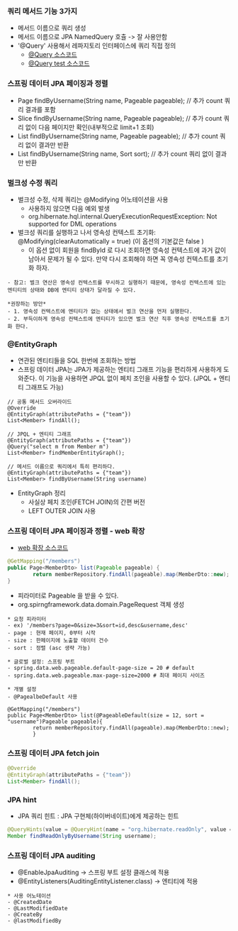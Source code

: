### 쿼리 메서드 기능 3가지

- 메서드 이름으로 쿼리 생성
- 메서드 이름으로 JPA NamedQuery 호츌 -> 잘 사용안함
- '@Query' 사용해서 레파지토리 인터페이스에 쿼리 직접 정의
    - <a href="https://github.com/kkyu8925/jpa-with-spring-boot/blob/main/data-jpa/src/main/java/study/datajpa/repository/MemberRepository.java">
      @Query 소스코드</a>
    - <a href="https://github.com/kkyu8925/jpa-with-spring-boot/blob/main/data-jpa/src/test/java/study/datajpa/repository/MemberRepositoryTest.java">
      @Query test 소스코드</a>

### 스프링 데이터 JPA 페이징과 정렬

- Page<Member> findByUsername(String name, Pageable pageable); // 추가 count 쿼리 결과를 포함
- Slice<Member> findByUsername(String name, Pageable pageable); // 추가 count 쿼리 없이 다음 페이지만 확인(내부적으로 limit+1 조회)
- List<Member> findByUsername(String name, Pageable pageable); // 추가 count 쿼리 없이 결과만 반환
- List<Member> findByUsername(String name, Sort sort); // 추가 count 쿼리 없이 결과만 반환

### 벌크성 수정 쿼리

- 벌크성 수정, 삭제 쿼리는 @Modifying 어노테이션을 사용
    - 사용하지 않으면 다음 예외 발생
    - org.hibernate.hql.internal.QueryExecutionRequestException: Not supported for DML operations
- 벌크성 쿼리를 실행하고 나서 영속성 컨텍스트 초기화: @Modifying(clearAutomatically = true) (이 옵션의 기본값은 false )
    - 이 옵션 없이 회원을 findById 로 다시 조회하면 영속성 컨텍스트에 과거 값이 남아서 문제가 될 수 있다. 만약 다시 조회해야 하면 꼭 영속성 컨텍스트를 초기화 하자.

```text
- 참고: 벌크 연산은 영속성 컨텍스트를 무시하고 실행하기 때문에, 영속성 컨텍스트에 있는 엔티티의 상태와 DB에 엔티티 상태가 달라질 수 있다.

*권장하는 방안*
- 1. 영속성 컨텍스트에 엔티티가 없는 상태에서 벌크 연산을 먼저 실행한다.
- 2. 부득이하게 영속성 컨텍스트에 엔티티가 있으면 벌크 연산 직후 영속성 컨텍스트를 초기화 한다.
```

### @EntityGraph

- 연관된 엔티티들을 SQL 한번에 조회하는 방법
- 스프링 데이터 JPA는 JPA가 제공하는 엔티티 그래프 기능을 편리하게 사용하게 도와준다. 이 기능을 사용하면 JPQL 없이 페치 조인을 사용할 수 있다. (JPQL + 엔티티 그래프도 가능)

```text
// 공통 메서드 오버라이드
@Override
@EntityGraph(attributePaths = {"team"})
List<Member> findAll();

// JPQL + 엔티티 그래프
@EntityGraph(attributePaths = {"team"})
@Query("select m from Member m")
List<Member> findMemberEntityGraph();

// 메서드 이름으로 쿼리에서 특히 편리하다.
@EntityGraph(attributePaths = {"team"})
List<Member> findByUsername(String username)
```

- EntityGraph 정리
    - 사실상 페치 조인(FETCH JOIN)의 간편 버전
    - LEFT OUTER JOIN 사용

### 스프링 데이터 JPA 페이징과 정렬 - web 확장

- <a href="https://github.com/kkyu8925/jpa-with-spring-boot/blob/main/data-jpa/src/main/java/study/datajpa/controller/MemberController.java">
  web 확장 소스코드</a>

```java
@GetMapping("/members")
public Page<MemberDto> list(Pageable pageable) {
        return memberRepository.findAll(pageable).map(MemberDto::new);
}
```

- 피라미터로 Pageable 을 받을 수 있다.
- org.spirngframework.data.domain.PageRequest 객체 생성

```text
* 요청 피라미터
- ex) '/members?page=0&size=3&sort=id,desc&username,desc'
- page : 현재 페이지, 0부터 시작
- size : 한페이지에 노출할 데이터 건수
- sort : 정렬 (asc 생략 가능)
```

```text
* 글로벌 설정: 스프링 부트
- spring.data.web.pageable.default-page-size = 20 # default
- spring.data.web.pageable.max-page-size=2000 # 최대 페이지 사이즈

* 개별 설정
- @PagealbeDefault 사용

@GetMapping("/members")
public Page<MemberDto> list(@PageableDefault(size = 12, sort = "username")Pageable pageable){
        return memberRepository.findAll(pageable).map(MemberDto::new);
        }

```

### 스프링 데이터 JPA fetch join

```java
@Override
@EntityGraph(attributePaths = {"team"})
List<Member> findAll();
```

### JPA hint

- JPA 쿼리 힌트 : JPA 구현체(하이버네이트)에게 제공하는 힌트

```java
@QueryHints(value = @QueryHint(name = "org.hibernate.readOnly", value = "true"))
Member findReadOnlyByUsername(String username);
```

### 스프링 데이터 JPA auditing

- @EnableJpaAuditing -> 스프링 부트 설정 클래스에 적용
- @EntityListeners(AuditingEntityListener.class) -> 엔티티에 적용

```text
* 사용 어노테이션
- @CreatedDate
- @LastModifiedDate
- @CreateBy
- @lastModifiedBy
```